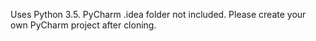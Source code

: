Uses Python 3.5. PyCharm .idea folder not included. Please create your own PyCharm project after cloning.
